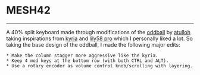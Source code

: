 # MESH42
--------------------------------------------------------------------------------------------------

A 40% split keyboard made through modifications of the [oddball](https://atulloh.github.io/oddball/) by [atulloh](https://atulloh.github.io/oddball/) taking inspirations from [kyria](https://github.com/splitkb/kyria) and [lily58 pro](https://github.com/kata0510/Lily58) which I personally liked a lot. So taking the base design of the oddball, I made the following major edits:

    * Make the column stagger more aggressive like the kyria.
    * Keep 4 mod keys at the bottom row (with both CTRL and ALT).
    * Use a rotary encoder as volume control knob/scrolling with layering.
